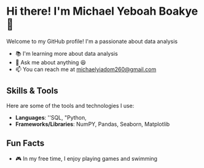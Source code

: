 # Hi there! I'm Michael Yeboah Boakye 👋

Welcome to my GitHub profile! I'm a passionate about data analysis
- 📚 I'm learning more about data analysis
- 💬 Ask me about anything 😆
- 📫 You can reach me at michaelyiadom260@gmail.com

## Skills & Tools

Here are some of the tools and technologies I use:

- **Languages**: ''SQL, "Python, 
- **Frameworks/Libraries**: NumPY, Pandas, Seaborn, Matplotlib

## Fun Facts

- 🎮 In my free time, I enjoy playing games and swimming



